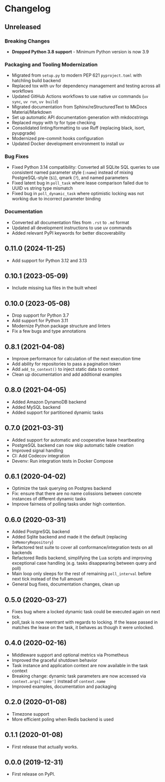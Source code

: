 # Changelog

## Unreleased

### Breaking Changes

- **Dropped Python 3.8 support** - Minimum Python version is now 3.9

### Packaging and Tooling Modernization

- Migrated from `setup.py` to modern PEP 621 `pyproject.toml` with hatchling build backend
- Replaced tox with uv for dependency management and testing across all workflows
- Updated GitHub Actions workflows to use native uv commands (`uv sync`, `uv run`, `uv build`)
- Migrated documentation from Sphinx/reStructuredText to MkDocs Material/Markdown
- Set up automatic API documentation generation with mkdocstrings
- Replaced mypy with ty for type checking
- Consolidated linting/formatting to use Ruff (replacing black, isort, pyupgrade)
- Modernized pre-commit hooks configuration
- Updated Docker development environment to install uv

### Bug Fixes

- Fixed Python 3.14 compatibility: Converted all SQLite SQL queries to use consistent named parameter style (`:name`) instead of mixing PostgreSQL-style (`$1`), qmark (`?`), and named parameters
- Fixed latent bug in `poll_task` where lease comparison failed due to UUID vs string type mismatch
- Fixed bug in `poll_dynamic_task` where optimistic locking was not working due to incorrect parameter binding

### Documentation

- Converted all documentation files from `.rst` to `.md` format
- Updated all development instructions to use uv commands
- Added relevant PyPI keywords for better discoverability

## 0.11.0 (2024-11-25)

- Add support for Python 3.12 and 3.13

## 0.10.1 (2023-05-09)

- Include missing lua files in the built wheel

## 0.10.0 (2023-05-08)

- Drop support for Python 3.7
- Add support for Python 3.11
- Modernize Python package structure and linters
- Fix a few bugs and type annotations

## 0.8.1 (2021-04-08)

- Improve performance for calculation of the next execution time
- Add ability for repositories to pass a pagination token
- Add `add_to_context()` to inject static data to context
- Clean up documentation and add additional examples

## 0.8.0 (2021-04-05)

- Added Amazon DynamoDB backend
- Added MySQL backend
- Added support for partitioned dynamic tasks

## 0.7.0 (2021-03-31)

- Added support for automatic and cooperative lease heartbeating
- PostgreSQL backend can now skip automatic table creation
- Improved signal handling
- CI: Add Codecov integration
- Devenv: Run integration tests in Docker Compose

## 0.6.1 (2020-04-02)

- Optimize the task querying on Postgres backend
- Fix: ensure that there are no name colissions between concrete instances of different dynamic tasks
- Improve fairness of polling tasks under high contention.

## 0.6.0 (2020-03-31)

- Added PostgreSQL backend
- Added Sqlite backend and made it the default (replacing `InMemoryRepository`)
- Refactored test suite to cover all conformance/integration tests on all backends
- Refactored Redis backend, simplifying the Lua scripts and improving exceptional case handling (e.g. tasks disappearing between query and poll)
- Main loop only sleeps for the rest of remaining `poll_interval` before next tick instead of the full amount
- General bug fixes, documentation changes, clean up

## 0.5.0 (2020-03-27)

- Fixes bug where a locked dynamic task could be executed again on next tick.
- poll_task is now reentrant with regards to locking. If the lease passed in matches the lease on the task, it behaves as though it were unlocked.

## 0.4.0 (2020-02-16)

- Middleware support and optional metrics via Prometheus
- Improved the graceful shutdown behavior
- Task instance and application context are now available in the task context
- Breaking change: dynamic task parameters are now accessed via `context.args['name']` instead of `context.name`
- Improved examples, documentation and packaging

## 0.2.0 (2020-01-08)

- Timezone support
- More efficient poling when Redis backend is used

## 0.1.1 (2020-01-08)

- First release that actually works.

## 0.0.0 (2019-12-31)

- First release on PyPI.
